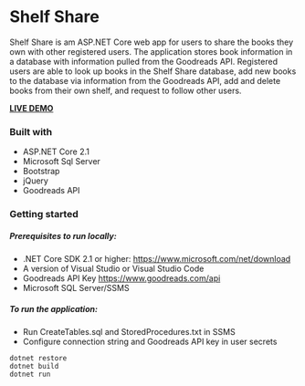 # Shelf Share

Shelf Share is am ASP.NET Core web app for users to share the books they own with other registered users. The application stores book information in a database with information pulled from the Goodreads API. Registered users are able to look up books in the Shelf Share database, add new books to the database via information from the Goodreads API, add and delete books from their own shelf, and request to follow other users.

**[LIVE DEMO](https://shelfshareapp.azurewebsites.net)**
### Built with
- ASP.NET Core 2.1
- Microsoft Sql Server
- Bootstrap
- jQuery
- Goodreads API

### Getting started

##### Prerequisites to run locally:

- .NET Core SDK 2.1 or higher: https://www.microsoft.com/net/download
- A version of Visual Studio or Visual Studio Code
- Goodreads API Key https://www.goodreads.com/api
- Microsoft SQL Server/SSMS

##### To run the application:

- Run CreateTables.sql and StoredProcedures.txt in SSMS
- Configure connection string and Goodreads API key in user secrets
 ```
 dotnet restore
 dotnet build
 dotnet run
```
